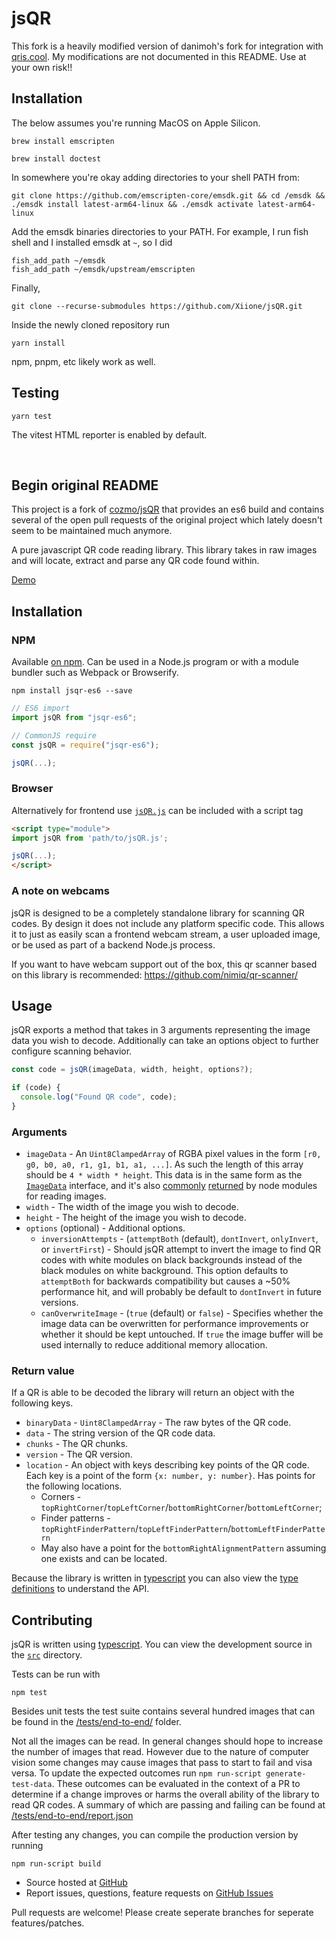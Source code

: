# jsQR
This fork is a heavily modified version of danimoh's fork for integration with [qris.cool](https://qris.cool). My modifications are not documented in this README. Use at your own risk!!

## Installation
The below assumes you're running MacOS on Apple Silicon.
```
brew install emscripten
```
```
brew install doctest
```
In somewhere you're okay adding directories to your shell PATH from:
```
git clone https://github.com/emscripten-core/emsdk.git && cd /emsdk && ./emsdk install latest-arm64-linux && ./emsdk activate latest-arm64-linux
```
Add the emsdk binaries directories to your PATH. For example, I run fish shell and I installed emsdk at `~`, so I did
```
fish_add_path ~/emsdk
fish_add_path ~/emsdk/upstream/emscripten
```

Finally,
```
git clone --recurse-submodules https://github.com/Xiione/jsQR.git
```

Inside the newly cloned repository run
```
yarn install
```
npm, pnpm, etc likely work as well.

## Testing
```
yarn test
```
The vitest HTML reporter is enabled by default.

<br>

## Begin original README
This project is a fork of [cozmo/jsQR](https://github.com/cozmo/jsQR) that provides an es6 build and contains several of the open pull requests of the original project which lately doesn't seem to be maintained much anymore.

A pure javascript QR code reading library.
This library takes in raw images and will locate, extract and parse any QR code found within.

[Demo](https://danimoh.github.io/jsQR)


## Installation



### NPM
Available [on npm](https://www.npmjs.com/package/jsqr-es6). Can be used in a Node.js program or with a module bundler such as Webpack or Browserify.

```
npm install jsqr-es6 --save
```

```javascript
// ES6 import
import jsQR from "jsqr-es6";

// CommonJS require
const jsQR = require("jsqr-es6");

jsQR(...);
```

### Browser
Alternatively for frontend use [`jsQR.js`](./dist/jsQR.js) can be included with a script tag

```html
<script type="module">
import jsQR from 'path/to/jsQR.js';

jsQR(...);
</script>
```

### A note on webcams
jsQR is designed to be a completely standalone library for scanning QR codes. By design it does not include any platform specific code. This allows it to just as easily scan a frontend webcam stream, a user uploaded image, or be used as part of a backend Node.js process.

If you want to have webcam support out of the box, this qr scanner based on this library is recommended: https://github.com/nimiq/qr-scanner/

## Usage

jsQR exports a method that takes in 3 arguments representing the image data you wish to decode. Additionally can take an options object to further configure scanning behavior.

```javascript
const code = jsQR(imageData, width, height, options?);

if (code) {
  console.log("Found QR code", code);
}
```

### Arguments
- `imageData` - An `Uint8ClampedArray` of RGBA pixel values in the form `[r0, g0, b0, a0, r1, g1, b1, a1, ...]`.
As such the length of this array should be `4 * width * height`.
This data is in the same form as the [`ImageData`](https://developer.mozilla.org/en-US/docs/Web/API/ImageData) interface, and it's also [commonly](https://www.npmjs.com/package/jpeg-js#decoding-jpegs) [returned](https://github.com/lukeapage/pngjs/blob/master/README.md#property-data) by node modules for reading images.
- `width` - The width of the image you wish to decode.
- `height` - The height of the image you wish to decode.
- `options` (optional) - Additional options.
  - `inversionAttempts` - (`attemptBoth` (default), `dontInvert`, `onlyInvert`, or `invertFirst`) - Should jsQR attempt to invert the image to find QR codes with white modules on black backgrounds instead of the black modules on white background. This option defaults to `attemptBoth` for backwards compatibility but causes a ~50% performance hit, and will probably be default to `dontInvert` in future versions.
  - `canOverwriteImage` - (`true` (default) or `false`) - Specifies whether the image data can be overwritten for performance improvements or whether it should be kept untouched. If `true` the image buffer will be used internally to reduce additional memory allocation.

### Return value
If a QR is able to be decoded the library will return an object with the following keys.

- `binaryData` - `Uint8ClampedArray` - The raw bytes of the QR code.
- `data` - The string version of the QR code data.
- `chunks` - The QR chunks.
- `version` - The QR version.
- `location` - An object with keys describing key points of the QR code. Each key is a point of the form `{x: number, y: number}`.
Has points for the following locations.
  - Corners - `topRightCorner`/`topLeftCorner`/`bottomRightCorner`/`bottomLeftCorner`;
  - Finder patterns - `topRightFinderPattern`/`topLeftFinderPattern`/`bottomLeftFinderPattern`
  - May also have a point for the `bottomRightAlignmentPattern` assuming one exists and can be located.

Because the library is written in [typescript](http://www.typescriptlang.org/) you can also view the [type definitions](./dist/index.d.ts) to understand the API.

## Contributing

jsQR is written using [typescript](http://www.typescriptlang.org/).
You can view the development source in the [`src`](./src) directory.

Tests can be run with

```
npm test
```

Besides unit tests the test suite contains several hundred images that can be found in the [/tests/end-to-end/](./tests/end-to-end/) folder.

Not all the images can be read. In general changes should hope to increase the number of images that read. However due to the nature of computer vision some changes may cause images that pass to start to fail and visa versa. To update the expected outcomes run `npm run-script generate-test-data`. These outcomes can be evaluated in the context of a PR to determine if a change improves or harms the overall ability of the library to read QR codes. A summary of which are passing
and failing can be found at [/tests/end-to-end/report.json](./tests/end-to-end/report.json)

After testing any changes, you can compile the production version by running
```
npm run-script build
```

- Source hosted at [GitHub](https://github.com/danimoh/jsQR)
- Report issues, questions, feature requests on [GitHub Issues](https://github.com/danimoh/jsQR/issues)

Pull requests are welcome! Please create seperate branches for seperate features/patches.
